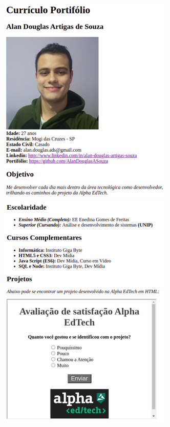 <div align="center" >
  <img src="../assets/images/curriculo-nav1.png" />
  <img src="../assets/images/curriculo-nav2.png" />
</div>
